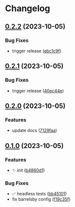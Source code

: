 # Changelog

## [0.2.2](https://github.com/radoslavirha/hikers-book/compare/0.2.1...0.2.2) (2023-10-05)


### Bug Fixes

* trigger release ([ebc1c9f](https://github.com/radoslavirha/hikers-book/commit/ebc1c9ff3e790b8fa2ac0f173bb2fe59ea61f503))

## [0.2.1](https://github.com/radoslavirha/hikers-book/compare/0.2.0...0.2.1) (2023-10-05)


### Bug Fixes

* trigger release ([40ec44e](https://github.com/radoslavirha/hikers-book/commit/40ec44e32d96ed41c6510babc9a2ca9d4a61c5a4))

## [0.2.0](https://github.com/radoslavirha/hikers-book/compare/0.1.0...0.2.0) (2023-10-05)


### Features

* update docs ([7129faa](https://github.com/radoslavirha/hikers-book/commit/7129faaa778470bf0a312169f0b73201ddbcdc1e))

## [0.1.0](https://github.com/radoslavirha/hikers-book/compare/v0.0.1...0.1.0) (2023-10-05)


### Features

* :sparkles: init ([b4860d1](https://github.com/radoslavirha/hikers-book/commit/b4860d1517db4492a4de1a6c7f9efce631262b0b))


### Bug Fixes

* :white_check_mark: headless tests ([bb45101](https://github.com/radoslavirha/hikers-book/commit/bb45101b73a37ac42eb5f1041b52a8afdaeec8ab))
* fix barrelsby config ([f19c35f](https://github.com/radoslavirha/hikers-book/commit/f19c35f8914b1ac85a8525b61c1c68037559bd42))

